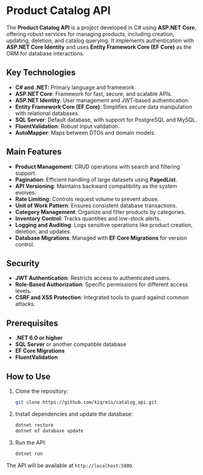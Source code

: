
# Product Catalog API

The **Product Catalog API** is a project developed in C# using **ASP.NET Core**, offering robust services for managing products, including creation, updating, deletion, and catalog querying. It implements authentication with **ASP.NET Core Identity** and uses **Entity Framework Core (EF Core)** as the ORM for database interactions.

## Key Technologies

- **C# and .NET**: Primary language and framework.
- **ASP.NET Core**: Framework for fast, secure, and scalable APIs.
- **ASP.NET Identity**: User management and JWT-based authentication.
- **Entity Framework Core (EF Core)**: Simplifies secure data manipulation with relational databases.
- **SQL Server**: Default database, with support for PostgreSQL and MySQL.
- **FluentValidation**: Robust input validation.
- **AutoMapper**: Maps between DTOs and domain models.

## Main Features

- **Product Management**: CRUD operations with search and filtering support.
- **Pagination**: Efficient handling of large datasets using **PagedList**.
- **API Versioning**: Maintains backward compatibility as the system evolves.
- **Rate Limiting**: Controls request volume to prevent abuse.
- **Unit of Work Pattern**: Ensures consistent database transactions.
- **Category Management**: Organize and filter products by categories.
- **Inventory Control**: Tracks quantities and low-stock alerts.
- **Logging and Auditing**: Logs sensitive operations like product creation, deletion, and updates.
- **Database Migrations**: Managed with **EF Core Migrations** for version control.

## Security

- **JWT Authentication**: Restricts access to authenticated users.
- **Role-Based Authorization**: Specific permissions for different access levels.
- **CSRF and XSS Protection**: Integrated tools to guard against common attacks.

## Prerequisites

- **.NET 6.0 or higher**
- **SQL Server** or another compatible database
- **EF Core Migrations**
- **FluentValidation**

## How to Use

1. Clone the repository:
   ```bash
   git clone https://github.com/kiqreis/catalog_api.git
   ```

2. Install dependencies and update the database:
   ```bash
   dotnet restore
   dotnet ef database update
   ```

3. Run the API:
   ```bash
   dotnet run
   ```

The API will be available at `http://localhost:5000`.
